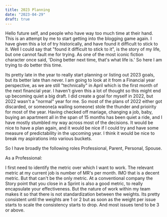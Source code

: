 ```yaml
--- 
title: 2023 Planning 
date: "2023-04-29" 
draft: true 
--- 
```


Hello future self, and people who have way too much time at their hand.  This is
an attempt by me to start getting into the blogging game again.  I have given
this a lot of try historically, and have found it difficult to stick to it. Well
I could say that "found it difficult to stick to it", is the story of my life,
but one cannot fault me for trying. As one of the most iconic fiction character
once said, 'Doing better next time, that's what life is.' So here I am trying to
do better this time.

Its pretty late in the year to really start planning or listing out 2023 goals,
but its better late than never. I am going to look at it from a Financial year
perspective, as we are still "technically" in April which is the first month of
the next financial year. I haven't given this a lot of thought so this might end
up becoming quiet a big draft. I did create a goal for myself in 2022, but 2022
wasn't a "normal" year for me. So most of the plans of 2022 either got
discarded, or someone(a wailing someone) stole the thunder and prioirity for
most of the year.  Having checked off mariage, changing a job, baby, buying an
apartment all in the span of 15 months has been quiet a ride, and I have mostly
stumbled my way across most of the decisions. It would be nice to have a plan
again, and it would be nice if I could try and have some measure of
predictability in the upcoming year. I think it would be nice to break my
aspirations into various buckets.

So I have broadly the following roles Professional, Parent, Personal, Spouse. 

As a Professional:

I first need to identify the metric over which I want to work. The relevant
metric at my current job is number of MR's per month. IMO that is a decent
metric. But that can't be the only metric. At a conventional company the Story
point that you close in a Sprint is also a good metric, to really encapsulate 
your effectiveness. But the nature of work within my team makes it so that there 
is not standardization between the weights. Its pretty consistent until the 
weights are 1 or 2 but as soon as the weight per issue starts to scale the 
consistency starts to drop. And most issues tend to be 3 or above. 

